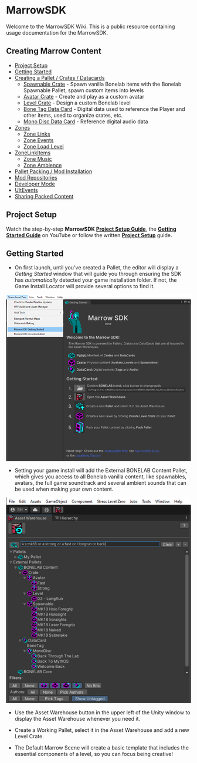 # MarrowSDK
Welcome to the MarrowSDK Wiki.  This is a public resource containing usage documentation for the MarrowSDK.

## Creating Marrow Content
- [Project Setup](ProjectSetup.md)
- [Getting Started](#getting-started)
- [Creating a Pallet / Crates / Datacards](PalletsAndCrates.md)
  - [Spawnable Crate](Spawnables.md) - Spawn vanilla Bonelab items with the Bonelab Spawnable Pallet, spawn custom items into levels
  - [Avatar Crate](Avatars.md) - Create and play as a custom avatar
  - [Level Crate](Levels.md) - Design a custom Bonelab level
  - [Bone Tag Data Card](BoneTags.md) - Digital data used to reference the Player and other items, used to organize crates, etc.
  - [Mono Disc Data Card](MonoDiscs.md) - Reference digital audio data
- [Zones](Zones.md)
  - [Zone Links](ZoneLinks.md)
  - [Zone Events](ZoneEvents.md)
  - [Zone Load Level](ZoneLoadLevel.md)
- [ZoneLinkItems](ZoneLinkItems.md)
  - [Zone Music](ZoneMusic.md)
  - [Zone Ambience](ZoneAmbience.md)
- [Pallet Packing / Mod Installation](BuildPallet.md)
- [Mod Repositories](ModRepositories.md)
- [Developer Mode](DeveloperMode.md)
- [UltEvents](UltEvents.md)
- [Sharing Packed Content](SharingPackedContent.md)


Project Setup
---
Watch the step-by-step <b>MarrowSDK [Project Setup Guide](https://www.youtube.com/watch?v=U5jynJcDjvo)</b>, the <b>[Getting Started Guide](https://www.youtube.com/watch?v=M4B0TOG-b94)</b> on YouTube or follow the written <b>[Project Setup](ProjectSetup.md)</b> guide.


Getting Started
---

- On first launch, until you've created a Pallet, the editor will display a <i>Getting Started</i> window that will guide you through ensuring the SDK has <i>automatically</i> detected your game installation folder.  If not, the Game Install Locator will provide several options to find it.

![gettingstarted](./Images/UnityProjectModules/getting_started.png)

- Setting your game install will add the External BONELAB Content Pallet, which gives you access to all Bonelab vanilla content, like spawnables, avatars, the full game soundtrack and several ambient sounds that can be used when making your own content.

![assetwarehouse](./Images/UnityProjectModules/asset_warehouse.png)

- Use the Asset Warehouse button in the upper left of the Unity window to display the Asset Warehouse whenever you need it. 

- Create a Working Pallet, select it in the Asset Warehouse and add a new Level Crate.
- The Default Marrow Scene will create a basic template that includes the essential components of a level, so you can focus being creative!

